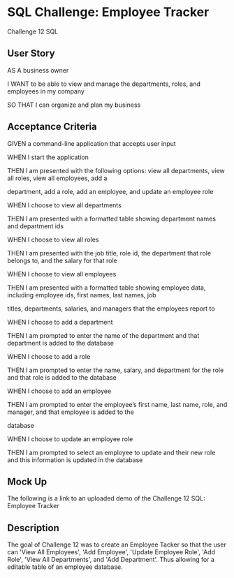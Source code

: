 # SQL Challenge: Employee Tracker

Challenge 12 SQL


## User Story

AS A business owner

I WANT to be able to view and manage the departments, roles, and employees in my company

SO THAT I can organize and plan my business


## Acceptance Criteria

GIVEN a command-line application that accepts user input

WHEN I start the application

THEN I am presented with the following options: view all departments, view all roles, view all employees, add a 

department, add a role, add an employee, and update an employee role

WHEN I choose to view all departments

THEN I am presented with a formatted table showing department names and department ids

WHEN I choose to view all roles

THEN I am presented with the job title, role id, the department that role belongs to, and the salary for that role

WHEN I choose to view all employees

THEN I am presented with a formatted table showing employee data, including employee ids, first names, last names, job

titles, departments, salaries, and managers that the employees report to

WHEN I choose to add a department

THEN I am prompted to enter the name of the department and that department is added to the database

WHEN I choose to add a role

THEN I am prompted to enter the name, salary, and department for the role and that role is added to the database

WHEN I choose to add an employee

THEN I am prompted to enter the employee’s first name, last name, role, and manager, and that employee is added to the

database

WHEN I choose to update an employee role

THEN I am prompted to select an employee to update and their new role and this information is updated in the database


## Mock Up

The following is a link to an uploaded demo of the Challenge 12 SQL: Employee Tracker








## Description

The goal of Challenge 12 was to create an Employee Tacker so that the user can 'View All Employees', 'Add Employee', 'Update Employee Role', 'Add Role', 'View All Departments', and 'Add Department'. Thus allowing for a editable table of an employee database.
